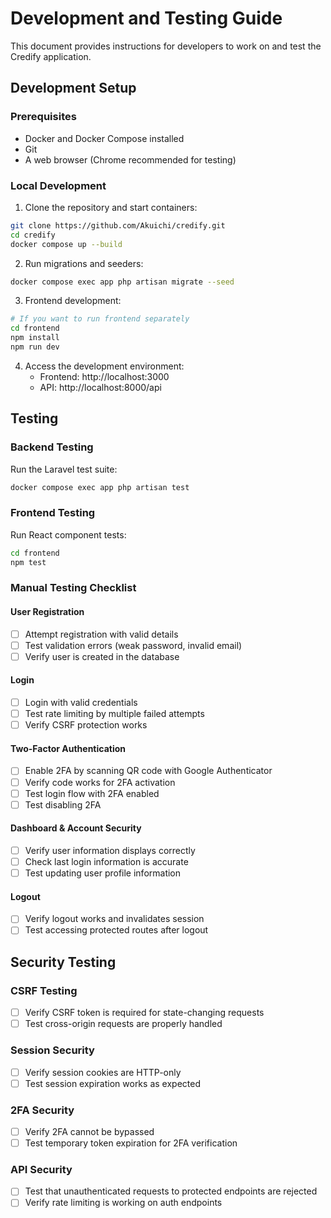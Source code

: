 # Development and Testing Guide

This document provides instructions for developers to work on and test the Credify application.

## Development Setup

### Prerequisites
- Docker and Docker Compose installed
- Git
- A web browser (Chrome recommended for testing)

### Local Development

1. Clone the repository and start containers:
```bash
git clone https://github.com/Akuichi/credify.git
cd credify
docker compose up --build
```

2. Run migrations and seeders:
```bash
docker compose exec app php artisan migrate --seed
```

3. Frontend development:
```bash
# If you want to run frontend separately
cd frontend
npm install
npm run dev
```

4. Access the development environment:
   - Frontend: http://localhost:3000
   - API: http://localhost:8000/api

## Testing

### Backend Testing

Run the Laravel test suite:
```bash
docker compose exec app php artisan test
```

### Frontend Testing

Run React component tests:
```bash
cd frontend
npm test
```

### Manual Testing Checklist

#### User Registration
- [ ] Attempt registration with valid details
- [ ] Test validation errors (weak password, invalid email)
- [ ] Verify user is created in the database

#### Login
- [ ] Login with valid credentials
- [ ] Test rate limiting by multiple failed attempts
- [ ] Verify CSRF protection works

#### Two-Factor Authentication
- [ ] Enable 2FA by scanning QR code with Google Authenticator
- [ ] Verify code works for 2FA activation
- [ ] Test login flow with 2FA enabled
- [ ] Test disabling 2FA

#### Dashboard & Account Security
- [ ] Verify user information displays correctly
- [ ] Check last login information is accurate
- [ ] Test updating user profile information

#### Logout
- [ ] Verify logout works and invalidates session
- [ ] Test accessing protected routes after logout

## Security Testing

### CSRF Testing
- [ ] Verify CSRF token is required for state-changing requests
- [ ] Test cross-origin requests are properly handled

### Session Security
- [ ] Verify session cookies are HTTP-only
- [ ] Test session expiration works as expected

### 2FA Security
- [ ] Verify 2FA cannot be bypassed
- [ ] Test temporary token expiration for 2FA verification

### API Security
- [ ] Test that unauthenticated requests to protected endpoints are rejected
- [ ] Verify rate limiting is working on auth endpoints